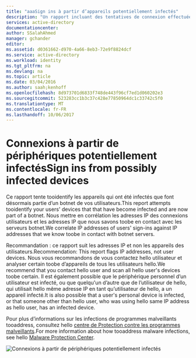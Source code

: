 ```yaml
---
title: "aaaSign ins à partir d’appareils potentiellement infectés"
description: "Un rapport incluant des tentatives de connexion effectuées à partir d’appareils sur lesquels des logiciels malveillants peuvent être exécutés."
services: active-directory
documentationcenter: 
author: SSalahAhmed
manager: gchander
editor: 
ms.assetid: d0361662-d970-4a66-8eb3-72e9f8824dcf
ms.service: active-directory
ms.workload: identity
ms.tgt_pltfrm: na
ms.devlang: na
ms.topic: article
ms.date: 03/04/2016
ms.author: saah;kenhoff
ms.openlocfilehash: 8d973701d6833f748de443f96cf7ed1d060202e3
ms.sourcegitcommit: 523283cc1b3c37c428e77850964dc1c33742c5f0
ms.translationtype: MT
ms.contentlocale: fr-FR
ms.lasthandoff: 10/06/2017
---
```

# <a name="sign-ins-from-possibly-infected-devices"></a><span data-ttu-id="e399c-103">Connexions à partir de périphériques potentiellement infectés</span><span class="sxs-lookup"><span data-stu-id="e399c-103">Sign ins from possibly infected devices</span></span>
<span data-ttu-id="e399c-104">Ce rapport tente tooidentify les appareils qui ont été infectés que font désormais partie d’un botnet de vos utilisateurs.</span><span class="sxs-lookup"><span data-stu-id="e399c-104">This report attempts tooidentify your users' devices that that have become infected and are now part of a botnet.</span></span> <span data-ttu-id="e399c-105">Nous mettre en corrélation les adresses IP des connexions utilisateurs et les adresses IP que nous savons toobe en contact avec les serveurs botnet.</span><span class="sxs-lookup"><span data-stu-id="e399c-105">We correlate IP addresses of users' sign-ins against IP addresses that we know toobe in contact with botnet servers.</span></span>

<span data-ttu-id="e399c-106">Recommandation : ce rapport suit les adresses IP et non les appareils des utilisateurs.</span><span class="sxs-lookup"><span data-stu-id="e399c-106">Recommendation: This report flags IP addresses, not user devices.</span></span> <span data-ttu-id="e399c-107">Nous vous recommandons de vous contactez hello utilisateur et analyser certain toobe d’appareils de tous les utilisateurs hello.</span><span class="sxs-lookup"><span data-stu-id="e399c-107">We recommend that you contact hello user and scan all hello user's devices toobe certain.</span></span> <span data-ttu-id="e399c-108">Il est également possible que le périphérique personnel d’un utilisateur est infecté, ou que quelqu'un d’autre que de l’utilisateur de hello, qui utilisait hello même adresse IP en tant qu’utilisateur de hello, a un appareil infecté.</span><span class="sxs-lookup"><span data-stu-id="e399c-108">It is also possible that a user's personal device is infected, or that someone other than hello user, who was using hello same IP address as hello user, has an infected device.</span></span>

<span data-ttu-id="e399c-109">Pour plus d’informations sur les infections de programmes malveillants tooaddress, consultez hello [centre de Protection contre les programmes malveillants](http://go.microsoft.com/fwlink/?linkid=335773).</span><span class="sxs-lookup"><span data-stu-id="e399c-109">For more information about how tooaddress malware infections, see hello [Malware Protection Center](http://go.microsoft.com/fwlink/?linkid=335773).</span></span>

![Connexions à partir de périphériques potentiellement infectés](./media/active-directory-reporting-sign-ins-from-possibly-infected-devices/signInsFromPossiblyInfectedDevices.PNG)

